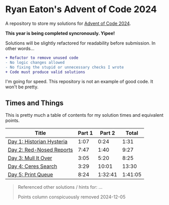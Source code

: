 # Ryan Eaton's Advent of Code 2024

A repository to store my solutions for [Advent of Code 2024](https://adventofcode.com/2024).

**This year is being completed syncronously. Yipee!**

Solutions will be slightly refactored for readability before submission. In other words...

```diff
+ Refactor to remove unused code
- No logic changes allowed
- No fixing the stupid or unnecessary checks I wrote
+ Code must produce valid solutions
```

I'm going for speed. This repository is not an example of good code. It won't be pretty.

## Times and Things

This is pretty much a table of contents for my solution times and equivalent points.

| Title                                   | Part 1 | Part 2  | Total   |
|-----------------------------------------|--------|---------|---------|
| [Day 1: Historian Hysteria](notes/1.md) | 1:07   | 0:24    | 1:31    |
| [Day 2: Red-Nosed Reports](notes/2.md)  | 7:47   | 1:40    | 9:27    |
| [Day 3: Mull It Over](notes/3.md)       | 3:05   | 5:20    | 8:25    |
| [Day 4: Ceres Search](notes/4.md)       | 3:29   | 10:01   | 13:30   |
| [Day 5: Print Queue](notes/5.md)        | 8:24   | 1:32:41 | 1:41:05 |

> Referenced other solutions / hints for: ...
>
> Points column conspicuously removed 2024-12-05
